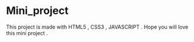 # Mini_project
This project is made with HTML5 , CSS3 , JAVASCRIPT .
Hope you will love this mini project .
